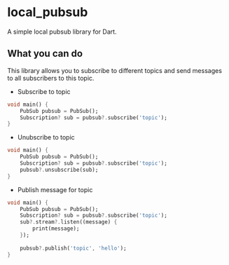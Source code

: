 # local_pubsub

A simple local pubsub library for Dart.

## What you can do

This library allows you to subscribe to different topics and send messages to all subscribers to this topic.

- Subscribe to topic

```dart
void main() {
    PubSub pubsub = PubSub();
    Subscription? sub = pubsub?.subscribe('topic');
}
```

- Unubscribe to topic

```dart
void main() {
    PubSub pubsub = PubSub();
    Subscription? sub = pubsub?.subscribe('topic');
    pubsub?.unsubscribe(sub);
}
```

- Publish message for topic

```dart
void main() {
    PubSub pubsub = PubSub();
    Subscription? sub = pubsub?.subscribe('topic');
    sub?.stream?.listen((message) {
        print(message);
    });
    
    pubsub?.publish('topic', 'hello');
}
```

